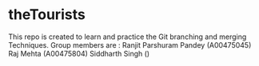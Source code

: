 # theTourists 

This repo is created to learn and practice the Git branching and merging Techniques.
Group members are : 
    Ranjit Parshuram Pandey (A00475045)
    Raj Mehta (A00475804)
    Siddharth Singh ()
